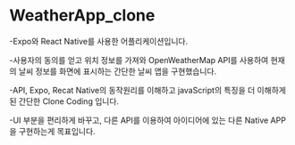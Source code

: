 # WeatherApp_clone

-Expo와 React Native를 사용한 어플리케이션입니다.

-사용자의 동의를 얻고 위치 정보를 가져와 OpenWeatherMap API를 사용하여 현재의 날씨 정보를 화면에 표시하는 간단한 날씨 앱을 구현했습니다.

-API, Expo, Recat Native의 동작원리를 이해하고 javaScript의 특징을 더 이해하게된 간단한 Clone Coding 입니다.

-UI 부분을 편리하게 바꾸고, 다른 API를 이용하여 아이디어에 있는 다른 Native APP을 구현하는게 목표입니다.



